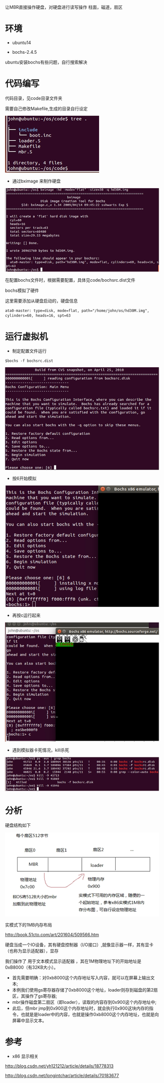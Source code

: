
让MBR直接操作硬盘，对硬盘进行读写操作
柱面，磁道，扇区



# 环境

* ubuntu14

* bochs-2.4.5

ubuntu安装bochs有些问题，自行搜索解决

# 代码编写

代码目录，见code目录文件夹

需要自己修改Makefile,生成的目录自行设定

![](../02_mbr_hd/imgs/code_directory.jpg)

* 通过bximage 来制作硬盘

![](../02_mbr_hd/imgs/bximage.jpg)

在配置bochs文件时，根据需要配置，具体见code/bochsrc.dist文件

bochs模拟了硬件

这里需要添加从硬盘启动的，硬盘信息
```
ata0-master: type=disk, mode=flat, path="/home/john/os/hd30M.img", cylinders=60, heads=16, spt=63
```

# 运行虚拟机

* 制定配置文件运行
```
$bochs -f bochsrc.dist
```

![](../02_mbr_hd/imgs/start.jpg)

* 按6开始模拟

![](../02_mbr_hd/imgs/start2.jpg)

* 再按c运行起来

![](../02_mbr_hd/imgs/os.jpg)

* 遇到模拟器卡死情况，kill杀死

![](../02_mbr_hd/imgs/kill.jpg)

# 分析

硬盘结构如下

![](../02_mbr_hd/imgs/xx.jpg)

实模式下的1MB内存布局

http://book.51cto.com/art/201604/509566.htm

硬盘当成一个IO设备，其有硬盘控制器（I/O接口）,就像显示器一样，其有显卡（也称为显示适配器），显存

我们操作了 用于文本模式显示适配器 ，其在1M物理地址下的开始地址是 0xB8000（有32KB大小）。

* 首先需要明确：对0xb8000这个内存地址写入内容，就可以在屏幕上输出文本;
* 本例我们使用gs寄存器存储了0xb8000这个地址，loader则存到磁盘的第2扇区，其操作了gs寄存器;
* mbr操作磁盘第二扇区（即loader），读取的内容存到0x900这个内存地址中;
* 此后，但mbr jmp到0x900这个内存地址时，就会执行0x900这块内存的指令，也就是是loader中的内容，也就是操作0xb8000这个内存地址，也就是向屏幕中显示文本。

# 参考

* x86 显示相关

http://blog.csdn.net/yh121212/article/details/18778313

http://blog.csdn.net/longintchar/article/details/70183677
